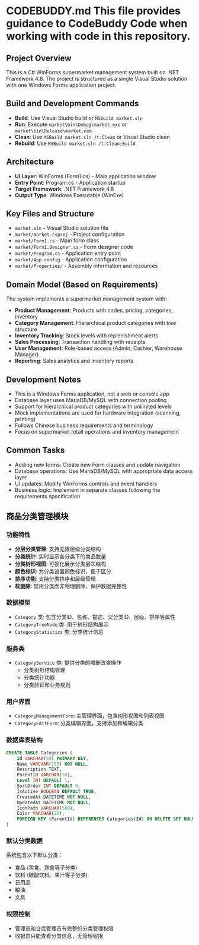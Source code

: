 # CODEBUDDY.md This file provides guidance to CodeBuddy Code when working with code in this repository.

## Project Overview
This is a C# WinForms supermarket management system built on .NET Framework 4.8. The project is structured as a single Visual Studio solution with one Windows Forms application project.

## Build and Development Commands
- **Build**: Use Visual Studio build or `MSBuild market.sln`
- **Run**: Execute `market\bin\Debug\market.exe` or `market\bin\Release\market.exe`
- **Clean**: Use `MSBuild market.sln /t:Clean` or Visual Studio clean
- **Rebuild**: Use `MSBuild market.sln /t:Clean;Build`

## Architecture
- **UI Layer**: WinForms (Form1.cs) - Main application window
- **Entry Point**: Program.cs - Application startup
- **Target Framework**: .NET Framework 4.8
- **Output Type**: Windows Executable (WinExe)

## Key Files and Structure
- `market.sln` - Visual Studio solution file
- `market/market.csproj` - Project configuration
- `market/Form1.cs` - Main form class
- `market/Form1.Designer.cs` - Form designer code
- `market/Program.cs` - Application entry point
- `market/App.config` - Application configuration
- `market/Properties/` - Assembly information and resources

## Domain Model (Based on Requirements)
The system implements a supermarket management system with:
- **Product Management**: Products with codes, pricing, categories, inventory
- **Category Management**: Hierarchical product categories with tree structure
- **Inventory Tracking**: Stock levels with replenishment alerts
- **Sales Processing**: Transaction handling with receipts
- **User Management**: Role-based access (Admin, Cashier, Warehouse Manager)
- **Reporting**: Sales analytics and inventory reports

## Development Notes
- This is a Windows Forms application, not a web or console app
- Database layer uses MariaDB/MySQL with connection pooling
- Support for hierarchical product categories with unlimited levels
- Mock implementations are used for hardware integration (scanning, printing)
- Follows Chinese business requirements and terminology
- Focus on supermarket retail operations and inventory management

## Common Tasks
- Adding new forms: Create new Form classes and update navigation
- Database operations: Use MariaDB/MySQL with appropriate data access layer
- UI updates: Modify WinForms controls and event handlers
- Business logic: Implement in separate classes following the requirements specification

## 商品分类管理模块

### 功能特性
- **分层分类管理**: 支持无限层级分类结构
- **分类统计**: 实时显示各分类下的商品数量
- **分类树形视图**: 可视化展示分类层次结构
- **颜色标识**: 为分类设置颜色标识，便于区分
- **排序功能**: 支持分类排序和层级管理
- **软删除**: 禁用分类而非物理删除，保护数据完整性

### 数据模型
- `Category` 类: 包含分类ID、名称、描述、父分类ID、层级、排序等属性
- `CategoryTreeNode` 类: 用于树形结构展示
- `CategoryStatistics` 类: 分类统计信息

### 服务类
- `CategoryService` 类: 提供分类的增删改查操作
  - 分类树形结构管理
  - 分类统计功能
  - 分类验证和业务规则

### 用户界面
- `CategoryManagementForm`: 主管理界面，包含树形视图和列表视图
- `CategoryEditForm`: 分类编辑界面，支持添加和编辑分类

### 数据库表结构
```sql
CREATE TABLE Categories (
    Id VARCHAR(50) PRIMARY KEY,
    Name VARCHAR(255) NOT NULL,
    Description TEXT,
    ParentId VARCHAR(50),
    Level INT DEFAULT 1,
    SortOrder INT DEFAULT 0,
    IsActive BOOLEAN DEFAULT TRUE,
    CreatedAt DATETIME NOT NULL,
    UpdatedAt DATETIME NOT NULL,
    IconPath VARCHAR(500),
    Color VARCHAR(20),
    FOREIGN KEY (ParentId) REFERENCES Categories(Id) ON DELETE SET NULL
)
```

### 默认分类数据
系统包含以下默认分类：
- 食品 (零食、熟食等子分类)
- 饮料 (碳酸饮料、果汁等子分类)
- 日用品
- 粮油
- 文具

### 权限控制
- 管理员和仓库管理员有完整的分类管理权限
- 收银员只能查看分类信息，无管理权限
